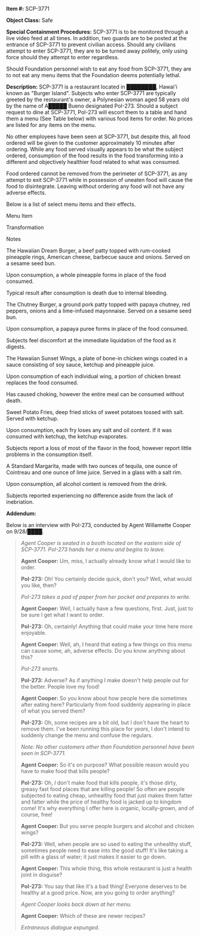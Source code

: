 **Item #:** SCP-3771

**Object Class:** Safe

**Special Containment Procedures:** SCP-3771 is to be monitored through a live video feed at all times. In addition, two guards are to be posted at the entrance of SCP-3771 to prevent civilian access. Should any civilians attempt to enter SCP-3771, they are to be turned away politely, only using force should they attempt to enter regardless.

Should Foundation personnel wish to eat any food from SCP-3771, they are to not eat any menu items that the Foundation deems potentially lethal.

**Description:** SCP-3771 is a restaurant located in ████████, Hawai'i known as "Burger Island". Subjects who enter SCP-3771 are typically greeted by the restaurant's owner, a Polynesian woman aged 58 years old by the name of A█████ Bueno designated PoI-273. Should a subject request to dine at SCP-3771, PoI-273 will escort them to a table and hand them a menu (See Table below) with various food items for order. No prices are listed for any items on the menu.

No other employees have been seen at SCP-3771, but despite this, all food ordered will be given to the customer approximately 10 minutes after ordering. While any food served visually appears to be what the subject ordered, consumption of the food results in the food transforming into a different and objectively healthier food related to what was consumed.

Food ordered cannot be removed from the perimeter of SCP-3771, as any attempt to exit SCP-3771 while in possession of uneaten food will cause the food to disintegrate. Leaving without ordering any food will not have any adverse effects.

Below is a list of select menu items and their effects.

Menu Item

Transformation

Notes

The Hawaiian Dream Burger, a beef patty topped with rum-cooked pineapple rings, American cheese, barbecue sauce and onions. Served on a sesame seed bun.

Upon consumption, a whole pineapple forms in place of the food consumed.

Typical result after consumption is death due to internal bleeding.

The Chutney Burger, a ground pork patty topped with papaya chutney, red peppers, onions and a lime-infused mayonnaise. Served on a sesame seed bun.

Upon consumption, a papaya puree forms in place of the food consumed.

Subjects feel discomfort at the immediate liquidation of the food as it digests.

The Hawaiian Sunset Wings, a plate of bone-in chicken wings coated in a sauce consisting of soy sauce, ketchup and pineapple juice.

Upon consumption of each individual wing, a portion of chicken breast replaces the food consumed.

Has caused choking, however the entire meal can be consumed without death.

Sweet Potato Fries, deep fried sticks of sweet potatoes tossed with salt. Served with ketchup.

Upon consumption, each fry loses any salt and oil content. If it was consumed with ketchup, the ketchup evaporates.

Subjects report a loss of most of the flavor in the food, however report little problems in the consumption itself.

A Standard Margarita, made with two ounces of tequila, one ounce of Cointreau and one ounce of lime juice. Served in a glass with a salt rim.

Upon consumption, all alcohol content is removed from the drink.

Subjects reported experiencing no difference aside from the lack of inebriation.

**Addendum:**

Below is an interview with PoI-273, conducted by Agent Willamette Cooper on 9/28/████.

> **<Begin Log>**
> 
> _Agent Cooper is seated in a booth located on the eastern side of SCP-3771. PoI-273 hands her a menu and begins to leave._
> 
> **Agent Cooper:** Um, miss, I actually already know what I would like to order.
> 
> **PoI-273:** Oh! You certainly decide quick, don't you? Well, what would you like, then?
> 
> _PoI-273 takes a pad of paper from her pocket and prepares to write._
> 
> **Agent Cooper:** Well, I actually have a few questions, first. Just, just to be sure I get what I want to order.
> 
> **PoI-273:** Oh, certainly! Anything that could make your time here more enjoyable.
> 
> **Agent Cooper:** Well, ah, I heard that eating a few things on this menu can cause some, ah, adverse effects. Do you know anything about this?
> 
> _PoI-273 snorts._
> 
> **PoI-273:** Adverse? As if anything I make doesn't help people out for the better. People love my food!
> 
> **Agent Cooper:** So you know about how people here die sometimes after eating here? Particularly from food suddenly appearing in place of what you served them?
> 
> **PoI-273:** Oh, some recipes are a bit old, but I don't have the heart to remove them. I've been running this place for _years_, I don't intend to suddenly change the menu and confuse the regulars.
> 
> _Note: No other customers other than Foundation personnel have been seen in SCP-3771._
> 
> **Agent Cooper:** So it's on purpose? What possible reason would you have to make food that kills people?
> 
> **PoI-273:** Oh, _I_ don't make food that kills people, it's those dirty, greasy fast food places that are killing people! So often are people subjected to eating cheap, unhealthy food that just makes them fatter and fatter while the price of healthy food is jacked up to kingdom come! It's why everything I offer here is organic, locally-grown, and of course, free!
> 
> **Agent Cooper:** But you serve people burgers and alcohol and chicken wings?
> 
> **PoI-273:** Well, when people are so used to eating the unhealthy stuff, sometimes people need to ease into the good stuff! It's like taking a pill with a glass of water; it just makes it easier to go down.
> 
> **Agent Cooper:** This whole thing, this whole restaurant is just a health joint in disguise?
> 
> **PoI-273:** You say that like it's a bad thing! Everyone deserves to be healthy at a good price. Now, are you going to order anything?
> 
> _Agent Cooper looks back down at her menu._
> 
> **Agent Cooper:** Which of these are newer recipes?
> 
> _Extraneous dialogue expunged._
> 
> **<End Log>**
